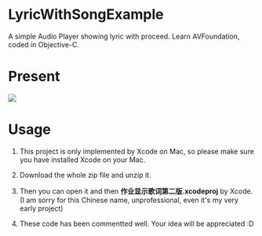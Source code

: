 # LyricWithSongExample

A simple Audio Player showing lyric with proceed. Learn AVFoundation, coded in Objective-C.

# Present

![](https://ww2.sinaimg.cn/large/006y8lVagw1fbfvazrwvyg30g90u0jvv.gif)

# Usage

1. This project is only implemented by Xcode on Mac, so please make sure you have installed Xcode on your Mac.

2. Download the whole zip file and unzip it.

3. Then you can open it and then  **作业显示歌词第二版.xcodeproj** by Xcode. (I am sorry for this Chinese name, unprofessional, even it's my very early project)

4. These code has been commentted well. Your idea will be appreciated :D
